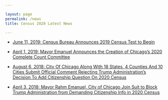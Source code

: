 ```yaml
---

layout: page
permalink: /news
title: Census 2020 Latest News

---
```



* [June 11, 2019: Census Bureau Announces 2019 Census Test to Begin](https://www.census.gov/newsroom/press-releases/2019/2019-test-begins.html)

* [April 1, 2019: Mayor Emanuel Announces the Creation of Chicago’s 2020 Complete Count Committee](https://www.chicago.gov/city/en/depts/mayor/press_room/press_releases/2019/april/2020CountCommittee.html)

* [August 6, 2018: City Of Chicago Along With 18 States, 4 Counties And 10 Cities Submit Official Comment Rejecting Trump Administration’s Decision To Add Citizenship Question On 2020 Census](https://www.chicago.gov/city/en/depts/mayor/press_room/press_releases/2018/august/080618_CitizenshipQuestion2020Census.html)

* [April 3, 2018: Mayor Rahm Emanuel, City of Chicago Join Suit to Block Trump Administration from Demanding Citizenship Info in 2020 Census](https://www.chicago.gov/city/en/depts/mayor/press_room/press_releases/2018/march/2020Census.html)
